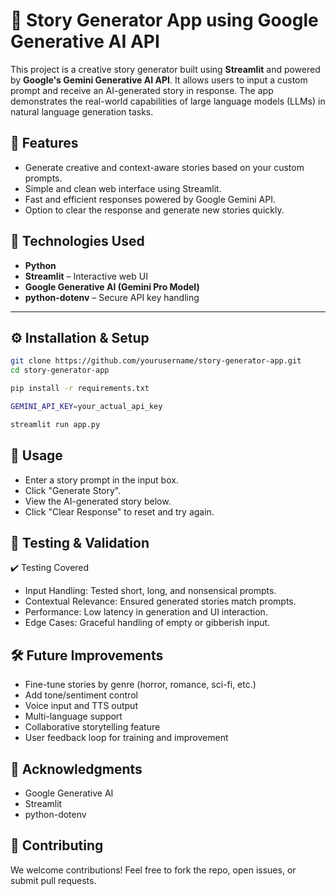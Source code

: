 # 📖 Story Generator App using Google Generative AI API

This project is a creative story generator built using **Streamlit** and powered by **Google's Gemini Generative AI API**. It allows users to input a custom prompt and receive an AI-generated story in response. The app demonstrates the real-world capabilities of large language models (LLMs) in natural language generation tasks.

## 🚀 Features

- Generate creative and context-aware stories based on your custom prompts.
- Simple and clean web interface using Streamlit.
- Fast and efficient responses powered by Google Gemini API.
- Option to clear the response and generate new stories quickly.

## 🧠 Technologies Used

- **Python**
- **Streamlit** – Interactive web UI
- **Google Generative AI (Gemini Pro Model)**
- **python-dotenv** – Secure API key handling


---

## ⚙️ Installation & Setup

```bash
git clone https://github.com/yourusername/story-generator-app.git
cd story-generator-app

pip install -r requirements.txt

GEMINI_API_KEY=your_actual_api_key

streamlit run app.py
```

## 📌 Usage
- Enter a story prompt in the input box.
- Click "Generate Story".
- View the AI-generated story below.
- Click "Clear Response" to reset and try again.


## 🧪 Testing & Validation
✔️ Testing Covered
- Input Handling: Tested short, long, and nonsensical prompts.
- Contextual Relevance: Ensured generated stories match prompts.
- Performance: Low latency in generation and UI interaction.
- Edge Cases: Graceful handling of empty or gibberish input.

## 🛠️ Future Improvements
- Fine-tune stories by genre (horror, romance, sci-fi, etc.)
- Add tone/sentiment control
- Voice input and TTS output
- Multi-language support
- Collaborative storytelling feature
- User feedback loop for training and improvement

## 🙌 Acknowledgments
- Google Generative AI
- Streamlit
- python-dotenv

## 🌟 Contributing
We welcome contributions!
Feel free to fork the repo, open issues, or submit pull requests.


